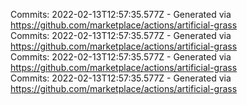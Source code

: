 Commits: 2022-02-13T12:57:35.577Z - Generated via https://github.com/marketplace/actions/artificial-grass
<br>
Commits: 2022-02-13T12:57:35.577Z - Generated via https://github.com/marketplace/actions/artificial-grass
<br>
Commits: 2022-02-13T12:57:35.577Z - Generated via https://github.com/marketplace/actions/artificial-grass
<br>
Commits: 2022-02-13T12:57:35.577Z - Generated via https://github.com/marketplace/actions/artificial-grass
<br>
